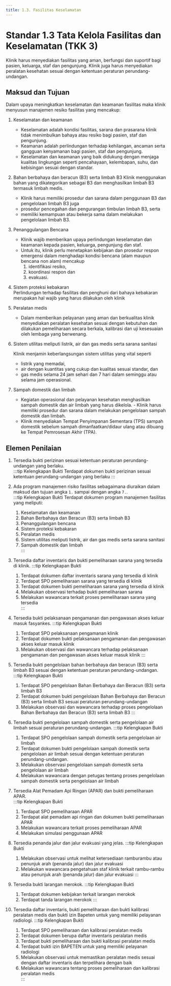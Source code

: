 ```yaml
---
title: 1.3. Fasilitas Keselamatan
---
```

# Standar 1.3 Tata Kelola Fasilitas dan Keselamatan (TKK 3)  
Klinik harus menyediakan fasilitas yang aman, berfungsi dan suportif bagi pasien, keluarga, staf dan pengunjung. Klinik juga harus menyediakan peralatan kesehatan sesuai dengan ketentuan peraturan perundang-undangan.   
## Maksud dan Tujuan  
Dalam upaya meningkatkan keselamatan dan keamanan fasilitas maka klinik menyusun manajemen resiko fasilitas yang mencakup:  
1. Keselamatan dan keamanan  
   - Keselamatan adalah kondisi fasilitas, sarana dan prasarana klinik tidak menimbulkan bahaya atau resiko bagi pasien, staf dan pengunjung.  
   - Keamanan adalah perlindungan terhadap kehilangan, ancaman serta gangguan kenyamanan bagi pasien, staf dan pengunjung. 
   - Keselamatan dan keamanan yang baik didukung dengan menjaga kualitas lingkungan seperti pencahayaan, kelembapan, suhu, dan kebisingan sesuai dengan standar. 
2. Bahan berbahaya dan beracun (B3) serta limbah B3 Klinik menggunakan bahan yang dikategorikan sebagai B3 dan menghasilkan limbah B3 termasuk limbah medis.  
   - Klinik harus memiliki prosedur dan sarana dalam penggunaan B3 dan pengelolaan limbah B3 juga 
   - prosedur pencegahan dan pengurangan timbulan limbah B3, serta 
   - memiliki kemampuan atau bekerja sama dalam melakukan pengelolaan limbah B3. 
3. Penanggulangan Bencana 
    - Klinik wajib memberikan upaya perlindungan keselamatan dan keamanan kepada pasien, keluarga, pengunjung dan staf. 
    - Untuk itu, klinik perlu menetapkan kebijakan dan prosedur respon emergensi dalam menghadapi kondisi bencana (alam maupun bencana non alam) mencakup 
      1. identifikasi resiko, 
      2. koordinasi respon dan 
      3. evakuasi. 
4. Sistem proteksi kebakaran  
    Perlindungan terhadap fasilitas dan penghuni dari bahaya kebakaran merupakan hal wajib yang harus dilakukan oleh klinik  
5. Peralatan medis  
    - Dalam memberikan pelayanan yang aman dan berkualitas klinik menyediakan peralatan kesehatan sesuai dengan kebutuhan dan dilakukan pemeliharaan secara berkala, kalibrasi dan uji kesesuaian oleh lembaga yang berwenang. 
6. Sistem utilitas meliputi listrik, air dan gas medis serta sarana sanitasi 
    
    Klinik menjamin keberlangsungan sistem utilitas yang vital seperti 
    - listrik yang memadai, 
    - air dengan kuantitas yang cukup dan kualitas sesuai standar, dan 
    - gas medis selama 24 jam sehari dan 7 hari dalam seminggu atau selama jam operasional.  
7. Sampah domestik dan limbah  
    
    - Kegiatan operasional dan pelayanan kesehatan menghasilkan sampah domestik dan air limbah yang harus dikelola. - Klinik harus memiliki prosedur dan sarana dalam melakukan pengelolaan sampah domestik dan limbah. 
    - Klinik menyediakan Tempat Penyimpanan Sementara (TPS) sampah domestik sebelum sampah dimanfaatkan/didaur ulang atau dibuang ke Tempat Pemrosesan Akhir (TPA). 

## Elemen Penilaian  
1. Tersedia bukti perizinan sesuai ketentuan peraturan perundang-undangan yang berlaku.  
   :::tip Kelengkapan Bukti
   Terdapat dokumen bukti perizinan sesuai ketentuan perundang-undangan yang berlaku
   :::
2. Ada program manajemen risiko fasilitas sebagaimana diuraikan dalam maksud dan tujuan angka `1.` sampai dengan angka `7.`.  
   :::tip Kelengkapan Bukti
   Terdapat dokumen program manajemen fasilitas yang meliputi: 
   1. Keselamatan dan keamanan 
   2. Bahan Berbahaya dan Beracun (B3) serta limbah B3 
   3. Penanggulangan bencana 
   4. Sistem proteksi kebakaran 
   5. Peralatan medis 
   6. Sistem utilitas meliputi listrik, air dan gas medis serta sarana sanitasi 
   7. Sampah domestik dan limbah  
   :::
3. Tersedia daftar inventaris dan bukti pemeliharaan sarana yang tersedia di klinik. 
   :::tip Kelengkapan Bukti
   1. Terdapat dokumen daftar inventaris sarana yang tersedia di klinik 
   2. Terdapat SPO pemeliharaan sarana yang tersedia di klinik 
   3. Terdapat dokumen bukti pemeliharaan sarana yang tersedia di klinik 
   4. Melakukan observasi terhadap bukti pemeliharaan sarana  
   5. Melakukan wawancara terkait proses pemeliharaan sarana yang tersedia  
   ::: 

4. Tersedia bukti pelaksanaan pengamanan dan pengawasan akses keluar masuk fasyankes. 
   :::tip Kelengkapan Bukti
   1. Terdapat SPO pelaksanaan pengamanan klinik 
   2. Terdapat dokumen bukti pelaksanaan pengamanan dan pengawasan akses keluar masuk klinik 
   3. Melakukan observasi dan wawancara terhadap pelaksanaan pengamanan dan pengawasan akses keluar masuk klinik 
   ::: 
 
5. Tersedia bukti pengelolaan bahan berbahaya dan beracun (B3) serta limbah B3 sesuai dengan ketentuan peraturan perundang-undangan. 
   :::tip Kelengkapan Bukti
   1. Terdapat SPO pengelolaan Bahan Berbahaya dan Beracun (B3) serta limbah B3 
   2. Terdapat dokumen bukti pengelolaan Bahan Berbahaya dan Beracun (B3) serta limbah B3 sesuai peraturan perundang-undangan
   3. Melakukan observasi dan wawancara terhadap proses pengelolaan Bahan Berbahaya dan Beracun (B3) serta limbah B3
   :::
6. Tersedia bukti pengelolaan sampah domestik serta pengelolaan air limbah sesuai peraturan perundang-undangan. 
   :::tip Kelengkapan Bukti
   1. Terdapat SPO pengelolaan sampah domestik serta pengelolaan air limbah 
   2. Terdapat dokumen bukti pengelolaan sampah domestik serta pengelolaan air limbah sesuai dengan ketentuan peraturan perundang-undangan. 
   3. Melakukan observasi pengelolaan sampah domestik serta pengelolaan air limbah  
   4. Melakukan wawancara dengan petugas tentang proses pengelolaan sampah domestik serta pengelolaan air limbah 
7. Tersedia Alat Pemadam Api Ringan (APAR) dan bukti pemeliharaan APAR.  
   :::tip Kelengkapan Bukti
   1. Terdapat SPO pemeliharaan APAR 
   2. Terdapat alat pemadam api ringan dan dokumen bukti pemeliharaan APAR 
   3. Melakukan wawancara terkait proses pemeliharaan APAR 
   4. Melakukan simulasi penggunaan APAR 

8. Tersedia penanda jalur dan jalur evakuasi yang jelas.
   :::tip Kelengkapan Bukti
   1. Melakukan observasi untuk melihat ketersediaan ramburambu atau penunjuk arah (penanda jalur) dan jalur evakuasi
   2. Melakukan wawancara pengetahuan staf klinik terkait rambu-rambu atau penunjuk arah (penanda jalur) dan jalur evakuasi
   ::: 
9.  Tersedia bukti larangan merokok. 
    :::tip Kelengkapan Bukti
    1. Terdapat dokumen kebijakan terkait larangan merokok
    2. Terdapat tanda larangan merokok
    ::: 
10. Tersedia daftar inventaris, bukti pemeliharaan dan bukti kalibrasi peralatan medis dan bukti izin Bapeten untuk yang memiliki pelayanan radiologi. 
    :::tip Kelengkapan Bukti
       1. Terdapat SPO pemeliharaan dan kalibrasi peralatan medis 
       2. Terdapat dokumen berupa daftar inventaris peralatan medis 
       3. Terdapat bukti pemeliharaan dan bukti kalibrasi peralatan medis 
       4. Terdapat bukti izin BAPETEN untuk yang memiliki pelayanan radiologi 
       5. Melakukan observasi untuk memastikan peralatan medis sesuai dengan daftar inventaris dan terpelihara dengan baik 
       6. Melakukan wawancara tentang proses pemeliharaan dan kalibrasi peralatan medis  
    ::: 

 
